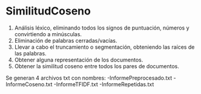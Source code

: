 # SimilitudCoseno
1.  Análisis léxico, eliminando todos los signos de puntuación, números y convirtiendo a minúsculas. 
2.  Eliminación de palabras cerradas/vacías. 
3.  Llevar a cabo el truncamiento o segmentación, obteniendo las raíces de las palabras. 
4.  Obtener alguna representación de los documentos. 
5.  Obtener la similitud coseno entre todos los pares de documentos.

Se generan 4 archivos txt con nombres: 
-InformePreprocesado.txt
-InformeCoseno.txt
-InformeTFIDF.txt
-InformeRepetidas.txt

